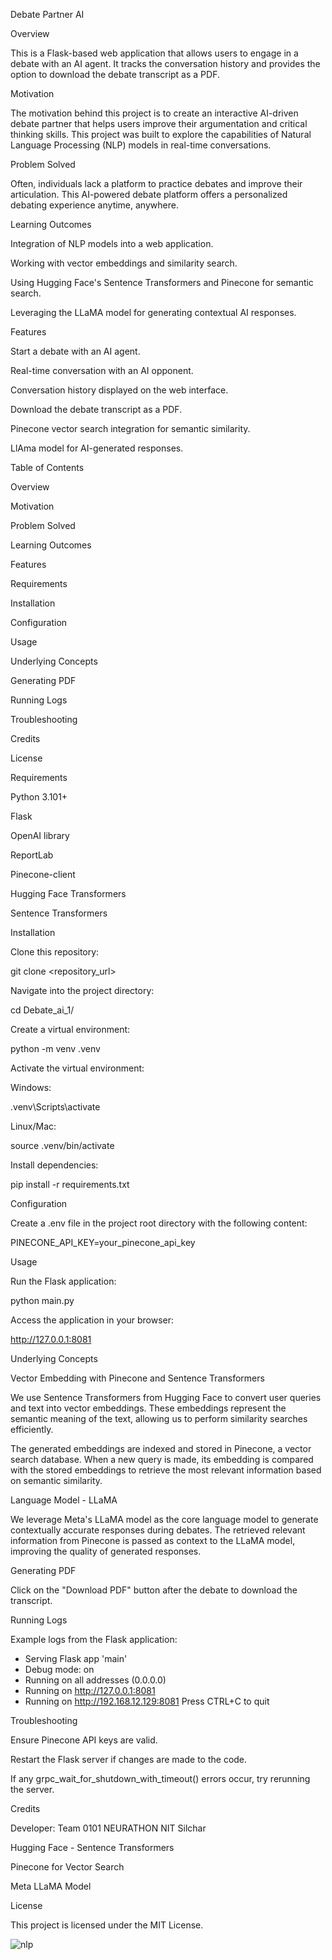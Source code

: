 Debate Partner AI

Overview

This is a Flask-based web application that allows users to engage in a debate with an AI agent. It tracks the conversation history and provides the option to download the debate transcript as a PDF.

Motivation

The motivation behind this project is to create an interactive AI-driven debate partner that helps users improve their argumentation and critical thinking skills. This project was built to explore the capabilities of Natural Language Processing (NLP) models in real-time conversations.

Problem Solved

Often, individuals lack a platform to practice debates and improve their articulation. This AI-powered debate platform offers a personalized debating experience anytime, anywhere.

Learning Outcomes

Integration of NLP models into a web application.

Working with vector embeddings and similarity search.

Using Hugging Face's Sentence Transformers and Pinecone for semantic search.

Leveraging the LLaMA model for generating contextual AI responses.

Features

Start a debate with an AI agent.

Real-time conversation with an AI opponent.

Conversation history displayed on the web interface.

Download the debate transcript as a PDF.

Pinecone vector search integration for semantic similarity.

LlAma model for AI-generated responses.

Table of Contents

Overview

Motivation

Problem Solved

Learning Outcomes

Features

Requirements

Installation

Configuration

Usage

Underlying Concepts

Generating PDF

Running Logs

Troubleshooting

Credits

License

Requirements

Python 3.101+

Flask

OpenAI library

ReportLab

Pinecone-client

Hugging Face Transformers

Sentence Transformers

Installation

Clone this repository:

git clone <repository_url>

Navigate into the project directory:

cd Debate_ai_1/

Create a virtual environment:

python -m venv .venv

Activate the virtual environment:

Windows:

.venv\Scripts\activate

Linux/Mac:

source .venv/bin/activate

Install dependencies:

pip install -r requirements.txt

Configuration

Create a .env file in the project root directory with the following content:

PINECONE_API_KEY=your_pinecone_api_key

Usage

Run the Flask application:

python main.py

Access the application in your browser:

http://127.0.0.1:8081

Underlying Concepts

Vector Embedding with Pinecone and Sentence Transformers

We use Sentence Transformers from Hugging Face to convert user queries and text into vector embeddings. These embeddings represent the semantic meaning of the text, allowing us to perform similarity searches efficiently.

The generated embeddings are indexed and stored in Pinecone, a vector search database. When a new query is made, its embedding is compared with the stored embeddings to retrieve the most relevant information based on semantic similarity.

Language Model - LLaMA

We leverage Meta's LLaMA model as the core language model to generate contextually accurate responses during debates. The retrieved relevant information from Pinecone is passed as context to the LLaMA model, improving the quality of generated responses.

Generating PDF

Click on the "Download PDF" button after the debate to download the transcript.

Running Logs

Example logs from the Flask application:

 * Serving Flask app 'main'
 * Debug mode: on
 * Running on all addresses (0.0.0.0)
 * Running on http://127.0.0.1:8081
 * Running on http://192.168.12.129:8081
Press CTRL+C to quit


Troubleshooting

Ensure Pinecone API keys are valid.

Restart the Flask server if changes are made to the code.

If any grpc_wait_for_shutdown_with_timeout() errors occur, try rerunning the server.


Credits

Developer: Team 0101 NEURATHON NIT Silchar

Hugging Face - Sentence Transformers

Pinecone for Vector Search

Meta LLaMA Model


License

This project is licensed under the MIT License.

![nlp](https://github.com/user-attachments/assets/e01ec5ab-6b8c-4da3-954c-00b573843e4a)


